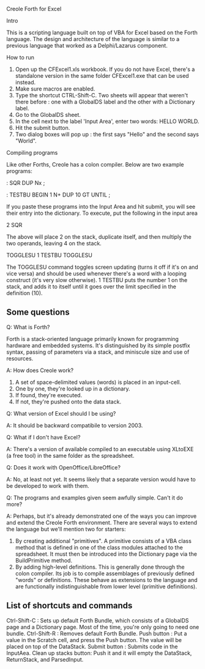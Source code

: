 Creole Forth for Excel

Intro

This is a scripting language built on top of VBA for Excel based on the Forth language.
The design and architecture of the language is similar to a previous language that worked
as a Delphi/Lazarus component. 

How to run
1. Open up the CFExcel1.xls workbook. If you do not have Excel, there's a standalone version
   in the same folder CFExcel1.exe that can be used instead.
2. Make sure macros are enabled.
3. Type the shortcut CTRL-Shift-C. Two sheets will appear that weren't there before : one with
   a GlobalDS label and the other with a Dictionary label. 
4. Go to the GlobalDS sheet.
5. In the cell next to the label 'Input Area', enter two words: HELLO WORLD.
6. Hit the submit button.
7. Two dialog boxes will pop up : the first says "Hello" and the second says "World".

Compiling programs

Like other Forths, Creole has a colon compiler. Below are two example programs:

: SQR DUP Nx ;

: TESTBU BEGIN 1 N+ DUP 10 GT UNTIL ;

If you paste these programs into the Input Area and hit submit, you will see their entry into 
the dictionary. To execute, put the following in the input area

2 SQR

The above will place 2 on the stack, duplicate itself, and then multiply the two operands, 
leaving 4 on the stack.


TOGGLESU 1 TESTBU TOGGLESU

The TOGGLESU command toggles screen updating (turns it off if it's on and vice versa)
and should be used whenever there's a word with a looping construct (it's very slow otherwise).
1 TESTBU puts the number 1 on the stack, and adds it to itself until it goes over the limit
specified in the definition (10).   

Some questions 
--------------

Q: What is Forth? 

Forth is a stack-oriented language primarily known for programming hardware and embedded systems. It's 
distinguished by its simple postfix syntax, passing of parameters via a stack, and miniscule size and 
use of resources.    

A: How does Creole work?
1. A set of space-delimited values (words) is placed in an input-cell.
2. One by one, they're looked up in a dictionary.
3. If found, they're executed.
4. If not, they're pushed onto the data stack. 

Q: What version of Excel should I be using?

A: It should be backward compatibile to version 2003.

Q: What if I don't have Excel?

A: There's a version of available compiled to an executable using XLtoEXE (a free tool) in the same
folder as the spreadsheet.  

Q: Does it work with OpenOffice/LibreOffice?

A: No, at least not yet. It seems likely that a separate version would have to
be developed to work with them.  


Q: The programs and examples given seem awfully simple. Can't it do more?

A: Perhaps, but it's already demonstrated one of the ways you can improve and extend the Creole Forth environment.
There are several ways to extend the language but we'll mention two for starters:
1. By creating additional "primitives". A primitive consists of a VBA class method that is defined in one of the class modules
   attached to the spreadsheet. It must then be introduced into the Dictionary page via the BuildPrimitive method. 
2. By adding high-level definitions. This is generally done through the colon compiler. Its job is to compile assemblages
   of previously defined "words" or definitions. These behave as extensions to the language and are functionally indistinguishable 
   from lower level (primitive definitions). 

List of shortcuts and commands
------------------------------
Ctrl-Shift-C : Sets up default Forth Bundle, which consists of a GlobalDS page and a Dictionary page.
Most of the time, you're only going to need one bundle. 
Ctrl-Shift-R : Removes default Forth Bundle.
Push button : Put a value in the Scratch cell,  and press the Push button. The value will be placed on
top of the DataStack.
Submit button : Submits code in the InputAea.
Clean up stacks button: Push it and it will empty the DataStack, ReturnStack, and ParsedInput.
